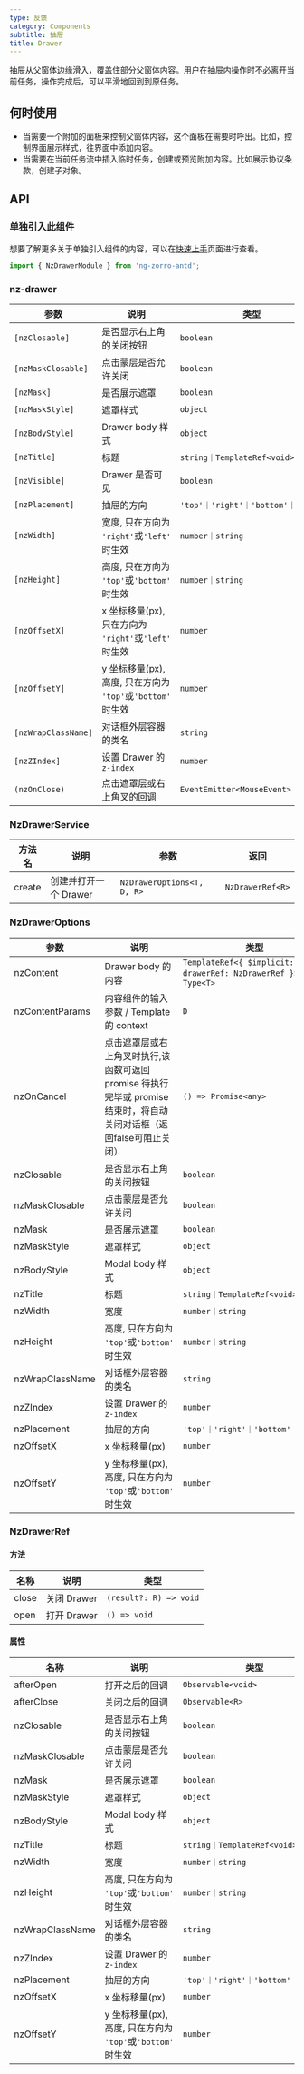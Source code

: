```yaml
---
type: 反馈
category: Components
subtitle: 抽屉
title: Drawer
---
```


抽屉从父窗体边缘滑入，覆盖住部分父窗体内容。用户在抽屉内操作时不必离开当前任务，操作完成后，可以平滑地回到到原任务。

## 何时使用


* 当需要一个附加的面板来控制父窗体内容，这个面板在需要时呼出。比如，控制界面展示样式，往界面中添加内容。
* 当需要在当前任务流中插入临时任务，创建或预览附加内容。比如展示协议条款，创建子对象。


## API

### 单独引入此组件

想要了解更多关于单独引入组件的内容，可以在[快速上手](/docs/getting-started/zh#单独引入某个组件)页面进行查看。

```ts
import { NzDrawerModule } from 'ng-zorro-antd';
```

### nz-drawer

| 参数 | 说明 | 类型 | 默认值 |
| --- | --- | --- | --- |
| `[nzClosable]` | 是否显示右上角的关闭按钮 | `boolean` | `true` |
| `[nzMaskClosable]` | 点击蒙层是否允许关闭 | `boolean` | `true` |
| `[nzMask]` | 是否展示遮罩 | `boolean` | `true` |
| `[nzMaskStyle]` | 遮罩样式 | `object` | `{}` |
| `[nzBodyStyle]` | Drawer body 样式 | `object` | `{}` |
| `[nzTitle]` | 标题 | `string｜TemplateRef<void>` | - |
| `[nzVisible]` | Drawer 是否可见 | `boolean` | - |
| `[nzPlacement]` | 抽屉的方向 | `'top'｜'right'｜'bottom'｜'left'` | `'right'` |
| `[nzWidth]` | 宽度, 只在方向为 `'right'`或`'left'` 时生效 | `number｜string` | `256` |
| `[nzHeight]` | 高度, 只在方向为 `'top'`或`'bottom'` 时生效 | `number｜string` | `256` |
| `[nzOffsetX]` | x 坐标移量(px), 只在方向为 `'right'`或`'left'` 时生效 | `number` | `0` |
| `[nzOffsetY]` | y 坐标移量(px), 高度, 只在方向为 `'top'`或`'bottom'` 时生效 | `number` | `0` |
| `[nzWrapClassName]` | 对话框外层容器的类名 | `string` | - |
| `[nzZIndex]` | 设置 Drawer 的 `z-index` | `number` | `1000` |
| `(nzOnClose)` | 点击遮罩层或右上角叉的回调 | `EventEmitter<MouseEvent>` | - |

### NzDrawerService

| 方法名 | 说明 | 参数 | 返回 |
| --- | --- | --- | --- |
| create | 创建并打开一个 Drawer | `NzDrawerOptions<T, D, R>`| `NzDrawerRef<R>` |

### NzDrawerOptions

| 参数 | 说明 | 类型 | 默认值 |
| --- | --- | --- | --- |
| nzContent | Drawer body 的内容 | `TemplateRef<{ $implicit: D, drawerRef: NzDrawerRef }>｜ Type<T>` | - |
| nzContentParams | 内容组件的输入参数 / Template的 context | `D` | - |
| nzOnCancel | 点击遮罩层或右上角叉时执行,该函数可返回 promise 待执行完毕或 promise 结束时，将自动关闭对话框（返回false可阻止关闭） | `() => Promise<any>` | - |
| nzClosable | 是否显示右上角的关闭按钮 | `boolean` | `true` |
| nzMaskClosable | 点击蒙层是否允许关闭 | `boolean` | `true` |
| nzMask | 是否展示遮罩 | `boolean` | `true` |
| nzMaskStyle | 遮罩样式 | `object` | `{}` |
| nzBodyStyle | Modal body 样式 | `object` | `{}` |
| nzTitle | 标题 | `string｜TemplateRef<void>` | - |
| nzWidth | 宽度 | `number｜string` | `256` |
| nzHeight | 高度, 只在方向为 `'top'`或`'bottom'` 时生效 | `number｜string` | `256` |
| nzWrapClassName | 对话框外层容器的类名 | `string` | - |
| nzZIndex| 设置 Drawer 的 `z-index` | `number` | `1000` |
| nzPlacement | 抽屉的方向 | `'top'｜'right'｜'bottom'｜'left'` | `'right'` |
| nzOffsetX | x 坐标移量(px) | `number` | `0` |
| nzOffsetY | y 坐标移量(px), 高度, 只在方向为 `'top'`或`'bottom'` 时生效 | `number` | `0` |

### NzDrawerRef

#### 方法

| 名称 | 说明 | 类型 |
| --- | --- | --- |
| close | 关闭 Drawer | `(result?: R) => void` |
| open | 打开 Drawer | `() => void` |

#### 属性

| 名称 | 说明 | 类型 |
| --- | --- | --- |
| afterOpen | 打开之后的回调 | `Observable<void>` |
| afterClose | 关闭之后的回调 | `Observable<R>` |
| nzClosable | 是否显示右上角的关闭按钮 | `boolean` | `true` |
| nzMaskClosable | 点击蒙层是否允许关闭 | `boolean` | `true` |
| nzMask | 是否展示遮罩 | `boolean` | `true` |
| nzMaskStyle | 遮罩样式 | `object` | `{}` |
| nzBodyStyle | Modal body 样式 | `object` | `{}` |
| nzTitle | 标题 | `string｜TemplateRef<void>` | - |
| nzWidth | 宽度 | `number｜string` | `256` |
| nzHeight | 高度, 只在方向为 `'top'`或`'bottom'` 时生效 | `number｜string` | `256` |
| nzWrapClassName | 对话框外层容器的类名 | `string` | - |
| nzZIndex| 设置 Drawer 的 `z-index` | `number` | `1000` |
| nzPlacement | 抽屉的方向 | `'top'｜'right'｜'bottom'｜'left'` | `'right'` |
| nzOffsetX | x 坐标移量(px) | `number` | `0` |
| nzOffsetY | y 坐标移量(px), 高度, 只在方向为 `'top'`或`'bottom'` 时生效 | `number` | `0` |